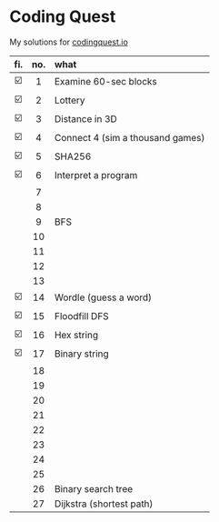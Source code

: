 # Coding Quest

My solutions for [codingquest.io](https://codingquest.io/) 

<!-- ![](https://codingquest.io/alien-256x256.png) -->

| fi. | no. | what |
| :----: | :-----: | :--- |
| ☑️      |    1    | Examine 60-sec blocks
| ☑️      |    2    | Lottery
| ☑️      |    3    | Distance in 3D
| ☑️      |    4    | Connect 4 (sim a thousand games)
| ☑️      |    5    | SHA256
| ☑️      |    6    | Interpret a program 
|        |    7    |      |
|        |    8    |      |
|        |    9    | BFS
|        |   10    |      |
|        |   11    |      |
|        |   12    |      |
|        |   13    |      |
| ☑️      |   14    | Wordle (guess a word)
| ☑️      |   15    | Floodfill DFS
| ☑️      |   16    | Hex string
| ☑️      |   17    | Binary string 
|        |   18    |      |
|        |   19    |      |
|        |   20    |      |
|        |   21    |      |
|        |   22    |      |
|        |   23    |      |
|        |   24    |      |
|        |   25    |      |
|        |   26    | Binary search tree
|        |   27    | Dijkstra (shortest path)
